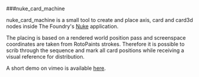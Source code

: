 ###nuke_card_machine

nuke_card_machine is a small tool to create and place axis, card  and card3d nodes inside 
The Foundry's [Nuke](https://www.foundry.com/products/nuke) application.

The placing is based on a rendered world position pass and screenspace coordinates are taken from
RotoPaints strokes. Therefore it is possible to scrib through the sequence and mark all card positions 
while receiving a visual reference for distribution.  

A short demo on vimeo is available [here](https://vimeo.com/378891176).  